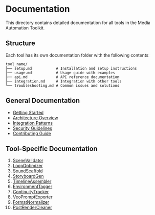# Documentation

This directory contains detailed documentation for all tools in the Media Automation Toolkit.

## Structure

Each tool has its own documentation folder with the following contents:

```
tool_name/
├── setup.md           # Installation and setup instructions
├── usage.md           # Usage guide with examples
├── api.md             # API reference documentation
├── integration.md     # Integration with other tools
└── troubleshooting.md # Common issues and solutions
```

## General Documentation

- [Getting Started](./getting-started.md)
- [Architecture Overview](./architecture.md)
- [Integration Patterns](./integration-patterns.md)
- [Security Guidelines](./security.md)
- [Contributing Guide](./contributing.md)

## Tool-Specific Documentation

1. [SceneValidator](./scene_validator/README.md)
2. [LoopOptimizer](./loop_optimizer/README.md)
3. [SoundScaffold](./sound_scaffold/README.md)
4. [StoryboardGen](./storyboard_gen/README.md)
5. [TimelineAssembler](./timeline_assembler/README.md)
6. [EnvironmentTagger](./environment_tagger/README.md)
7. [ContinuityTracker](./continuity_tracker/README.md)
8. [VeoPromptExporter](./veo_prompt_exporter/README.md)
9. [FormatNormalizer](./format_normalizer/README.md)
10. [PostRenderCleaner](./post_render_cleaner/README.md)